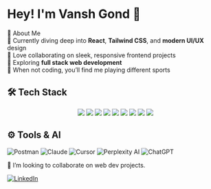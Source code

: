 # Hey! I'm Vansh Gond 👋

🚀 About Me  
🌱 Currently diving deep into **React**, **Tailwind CSS**, and **modern UI/UX** design  
🤝 Love collaborating on sleek, responsive frontend projects  
🎯 Exploring **full stack web development**                 
🏏 When not coding, you’ll find me playing different sports  


## 🛠 Tech Stack
<p align="center">
  <img src="https://img.shields.io/badge/React-20232A?style=for-the-badge&logo=react&logoColor=61DAFB" />
  <img src="https://img.shields.io/badge/JavaScript-F7DF1E?style=for-the-badge&logo=javascript&logoColor=black" />
  <img src="https://img.shields.io/badge/HTML5-E34F26?style=for-the-badge&logo=html5&logoColor=white" />
  <img src="https://img.shields.io/badge/CSS3-1572B6?style=for-the-badge&logo=css3&logoColor=white" />
  <img src="https://img.shields.io/badge/Tailwind_CSS-06B6D4?style=for-the-badge&logo=tailwind-css&logoColor=white" />
  <img src="https://img.shields.io/badge/MongoDB-47A248?style=for-the-badge&logo=mongodb&logoColor=white" />
  <img src="https://img.shields.io/badge/Node.js-339933?style=for-the-badge&logo=node.js&logoColor=white" />
  <img src="https://img.shields.io/badge/Express-000000?style=for-the-badge&logo=express&logoColor=white" />
  <img src="https://img.shields.io/badge/PostgreSQL-316192?style=for-the-badge&logo=postgresql&logoColor=white" />
</p>

## ⚙️ Tools & AI

![Postman](https://img.shields.io/badge/Postman-FF6C37?style=for-the-badge&logo=postman&logoColor=white) 
![Claude](https://img.shields.io/badge/Claude-000000?style=for-the-badge&logo=anthropic&logoColor=white) 
![Cursor](https://img.shields.io/badge/Cursor-1A73E8?style=for-the-badge&logo=cursor&logoColor=white) 
![Perplexity AI](https://img.shields.io/badge/Perplexity-7F3FBF?style=for-the-badge&logo=perplexity&logoColor=white) 
![ChatGPT](https://img.shields.io/badge/ChatGPT-10A37F?style=for-the-badge&logo=openai&logoColor=white)

👯 I’m looking to collaborate on web dev projects.


 <a href="https://www.linkedin.com/in/vansh-gond" target="_blank">
    <img src="https://img.shields.io/badge/LinkedIn-0A66C2?style=for-the-badge&logo=linkedin&logoColor=white" alt="LinkedIn" />
</a>

